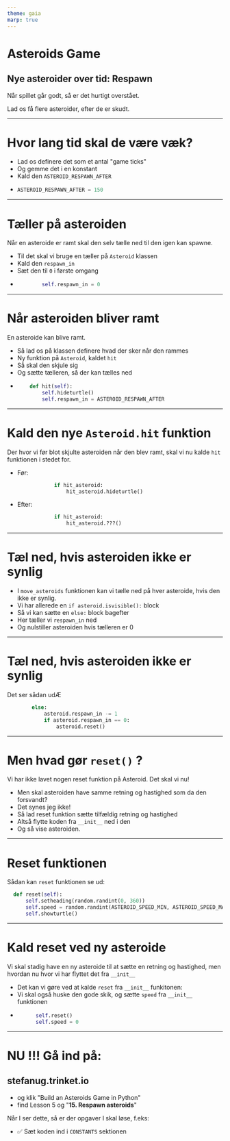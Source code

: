 ```yaml
---
theme: gaia
marp: true
---
```

<style>
.container{
    display: flex;
}
.col{
    flex: 1;
}
</style>
<!-- need to enable HTML in the MARP extension -->

# Asteroids Game

## Nye asteroider over tid: Respawn

Når spillet går godt, så er det hurtigt overstået.

Lad os få flere asteroider, efter de er skudt.

---

# Hvor lang tid skal de være væk?

* Lad os definere det som et antal "game ticks"
* Og gemme det i en konstant
* Kald den `ASTEROID_RESPAWN_AFTER`
* ```python
  ASTEROID_RESPAWN_AFTER = 150
  ```

--- 

# Tæller på asteroiden

Når en asteroide er ramt skal den selv tælle ned til den igen kan spawne.

* Til det skal vi bruge en tæller på `Asteroid` klassen
* Kald den `respawn_in`
* Sæt den til `0` i første omgang
* ```python
          self.respawn_in = 0
  ```

---

# Når asteroiden bliver ramt

En asteroide kan blive ramt.

* Så lad os på klassen definere hvad der sker når den rammes
* Ny funktion på `Asteroid`, kaldet `hit`
* Så skal den skjule sig
* Og sætte tælleren, så der kan tælles ned
* ```python
      def hit(self):
          self.hideturtle()
          self.respawn_in = ASTEROID_RESPAWN_AFTER
  ```

---

# Kald den nye `Asteroid.hit` funktion

Der hvor vi før blot skjulte asteroiden når den blev ramt, skal vi nu kalde `hit` funktionen i stedet for.

* Før:
  ```python
              if hit_asteroid:
                  hit_asteroid.hideturtle()
  ```
* Efter:
  ```python
              if hit_asteroid:
                  hit_asteroid.???()
  ```

---

# Tæl ned, hvis asteroiden ikke er synlig

* I `move_asteroids` funktionen kan vi tælle ned på hver asteroide, hvis den ikke er synlig.
* Vi har allerede en `if asteroid.isvisible():` block
* Så vi kan sætte en `else:` block bagefter
* Her tæller vi `respawn_in` ned
* Og nulstiller asteroiden hvis tælleren er 0

---

# Tæl ned, hvis asteroiden ikke er synlig

Det ser sådan udÆ

```python
        else:
            asteroid.respawn_in -= 1
            if asteroid.respawn_in == 0:
                asteroid.reset()
```


---

# Men hvad gør `reset()` ?

Vi har ikke lavet nogen reset funktion på Asteroid. Det skal vi nu!

* Men skal asteroiden have samme retning og hastighed som da den forsvandt?
* Det synes jeg ikke!
* Så lad reset funktion sætte tilfældig retning og hastighed
* Altså flytte koden fra `__init__` ned i den
* Og så vise asteroiden.

---

# Reset funktionen

Sådan kan `reset` funktionen se ud:

```python
  def reset(self):
      self.setheading(random.randint(0, 360))
      self.speed = random.randint(ASTEROID_SPEED_MIN, ASTEROID_SPEED_MAX)
      self.showturtle()
```

---

# Kald reset ved ny asteroide

Vi skal stadig have en ny asteroide til at sætte en retning og hastighed, men hvordan nu hvor vi har flyttet det fra `__init__`

* Det kan vi gøre ved at kalde `reset` fra `__init__` funkitonen:
* Vi skal også huske den gode skik, og sætte `speed` fra `__init__` funktionen
* ```python
        self.reset()
        self.speed = 0
  ```

---

# NU !!! Gå ind på:

## stefanug.trinket.io

- og klik "Build an Asteroids Game in Python"
- find Lesson 5 og "**15. Respawn asteroids**"

Når I ser dette, så er der opgaver I skal løse, f.eks:

- ✅ Sæt koden ind i `CONSTANTS` sektionen

 